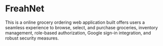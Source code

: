 # FreahNet
This is a online grocery ordering web application built offers users a seamless experience to browse, select, and purchase groceries, inventory management, role-based authorization, Google sign-in integration, and robust security measures.

